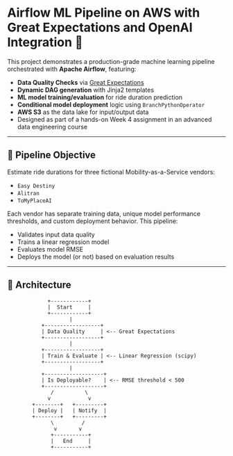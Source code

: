 # Airflow ML Pipeline on AWS with Great Expectations and OpenAI Integration 🚀

This project demonstrates a production-grade machine learning pipeline orchestrated with **Apache Airflow**, featuring:
- **Data Quality Checks** via [Great Expectations](https://greatexpectations.io/)
- **Dynamic DAG generation** with Jinja2 templates
- **ML model training/evaluation** for ride duration prediction
- **Conditional model deployment** logic using `BranchPythonOperator`
- **AWS S3** as the data lake for input/output data
- Designed as part of a hands-on Week 4 assignment in an advanced data engineering course

---

## 🧠 Pipeline Objective

Estimate ride durations for three fictional Mobility-as-a-Service vendors:
- `Easy Destiny`
- `Alitran`
- `ToMyPlaceAI`

Each vendor has separate training data, unique model performance thresholds, and custom deployment behavior. This pipeline:
- Validates input data quality
- Trains a linear regression model
- Evaluates model RMSE
- Deploys the model (or not) based on evaluation results

---

## 🧱 Architecture

```text
             +------------+
             |  Start     |
             +------------+
                    |
           +------------------+
           | Data Quality     | <-- Great Expectations
           +------------------+
                    |
           +------------------+
           | Train & Evaluate | <-- Linear Regression (scipy)
           +------------------+
                    |
           +-------------------+
           | Is Deployable?    | <-- RMSE threshold < 500
           +-------------------+
              /          \
             v            v
        +--------+   +---------+
        | Deploy |   | Notify  |
        +--------+   +---------+
              \         /
               v       v
              +-----------+
              |   End     |
              +-----------+
